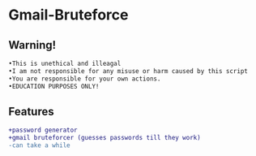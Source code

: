 # Gmail-Bruteforce

## Warning!
```diff
•This is unethical and illeagal
•I am not responsible for any misuse or harm caused by this script
•You are responsible for your own actions.
•EDUCATION PURPOSES ONLY!
```

## Features
```diff
+password generator
+gmail bruteforcer (guesses passwords till they work)
-can take a while
```

